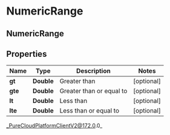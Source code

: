 # NumericRange

## NumericRange

## Properties

|Name | Type | Description | Notes|
|------------ | ------------- | ------------- | -------------|
| **gt** | **Double** | Greater than | [optional] |
| **gte** | **Double** | Greater than or equal to | [optional] |
| **lt** | **Double** | Less than | [optional] |
| **lte** | **Double** | Less than or equal to | [optional] |



_PureCloudPlatformClientV2@172.0.0_
